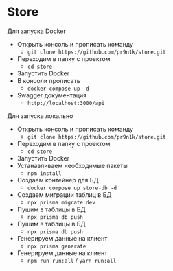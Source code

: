 # Store


Для запуска Docker
- Открыть консоль и прописать команду
  - `git clone https://github.com/pr9n1k/store.git`
- Переходим в папку с проектом
  - `cd store`
- Запустить Docker
- В консоли прописать
  - `docker-compose up -d`
- Swagger документация
  - `http://localhost:3000/api`

Для запуска локально
- Открыть консоль и прописать команду
  - `git clone https://github.com/pr9n1k/store.git`
- Переходим в папку с проектом
  - `cd store`
- Запустить Docker
- Устанавливаем необходимые пакеты
  - `npm install`
- Создаем контейнер для БД
  - `docker compose up store-db -d`
- Создаем миграции таблиц в БД
  - `npx prisma migrate dev`
- Пушим в таблицы в БД
  - `npx prisma db push`
- Пушим в таблицы в БД
  - `npx prisma db push`
- Генерируем данные на клиент
  - `npx prisma generate`
- Генерируем данные на клиент
  - `npm run run:all` / `yarn run:all`